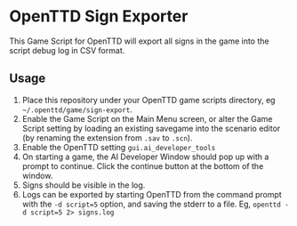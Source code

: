 # OpenTTD Sign Exporter
This Game Script for OpenTTD will export all signs in the game into the script debug log in CSV format.

## Usage
1. Place this repository under your OpenTTD game scripts directory, eg `~/.openttd/game/sign-export`.
2. Enable the Game Script on the Main Menu screen, or alter the Game Script setting by loading an existing savegame into
   the scenario editor (by renaming the extension from `.sav` to `.scn`).
3. Enable the OpenTTD setting `gui.ai_developer_tools`
4. On starting a game, the AI Developer Window should pop up with a prompt to continue. Click the continue button at the
   bottom of the window.
5. Signs should be visible in the log.
6. Logs can be exported by starting OpenTTD from the command prompt with the `-d script=5` option, and saving the stderr
   to a file. Eg, `openttd -d script=5 2> signs.log`
